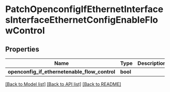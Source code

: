 # PatchOpenconfigIfEthernetInterfacesInterfaceEthernetConfigEnableFlowControl

## Properties
Name | Type | Description | Notes
------------ | ------------- | ------------- | -------------
**openconfig_if_ethernetenable_flow_control** | **bool** |  | [optional] 

[[Back to Model list]](../README.md#documentation-for-models) [[Back to API list]](../README.md#documentation-for-api-endpoints) [[Back to README]](../README.md)


